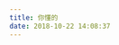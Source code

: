 ```yaml
---
title: 你懂的
date: 2018-10-22 14:08:37
---
```


<script>location.href='http://it-ebooks.flygon.net'+location.pathname;</script>